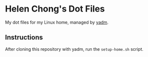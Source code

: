 # Helen Chong's Dot Files

My dot files for my Linux home, managed by [yadm](https://yadm.io/).

## Instructions

After cloning this repository with yadm, run the `setup-home.sh` script.
